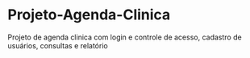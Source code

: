 # Projeto-Agenda-Clinica
 Projeto de agenda clinica com login e controle de acesso, cadastro de usuários, consultas e relatório
